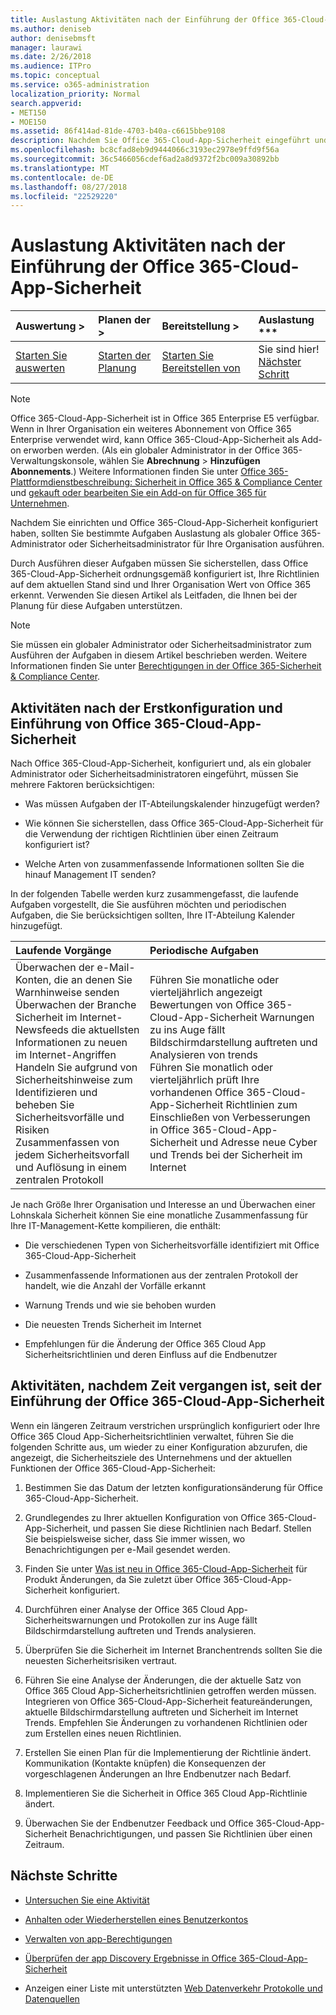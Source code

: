 ```yaml
---
title: Auslastung Aktivitäten nach der Einführung der Office 365-Cloud-App-Sicherheit
ms.author: deniseb
author: denisebmsft
manager: laurawi
ms.date: 2/26/2018
ms.audience: ITPro
ms.topic: conceptual
ms.service: o365-administration
localization_priority: Normal
search.appverid:
- MET150
- MOE150
ms.assetid: 86f414ad-81de-4703-b40a-c6615bbe9108
description: Nachdem Sie Office 365-Cloud-App-Sicherheit eingeführt und eingerichtet haben, sollten Sie sicherstellen, dass Ihre Konfiguration korrekt ist und dass Sie, für die regelmäßige Überprüfung bereit sind bestimmte Aufgaben ausführen.
ms.openlocfilehash: bc8cfad8eb9d9444066c3193ec2978e9ffd9f56a
ms.sourcegitcommit: 36c5466056cdef6ad2a8d9372f2bc009a30892bb
ms.translationtype: MT
ms.contentlocale: de-DE
ms.lasthandoff: 08/27/2018
ms.locfileid: "22529220"
---
```

# <a name="utilization-activities-after-rolling-out-office-365-cloud-app-security"></a>Auslastung Aktivitäten nach der Einführung der Office 365-Cloud-App-Sicherheit
  
|Auswertung **\>**|Planen der **\>**|Bereitstellung **\>**|Auslastung ***|
|:-----|:-----|:-----|:-----|
|[Starten Sie auswerten](office-365-cas-overview.md) <br/> |[Starten der Planung](get-ready-for-office-365-cas.md) <br/> |[Starten Sie Bereitstellen von](turn-on-office-365-cas.md) <br/> |Sie sind hier!  <br/> [Nächster Schritt](review-office-365-cas-alerts.md) <br/> |
   
> [!NOTE]
> Office 365-Cloud-App-Sicherheit ist in Office 365 Enterprise E5 verfügbar. Wenn in Ihrer Organisation ein weiteres Abonnement von Office 365 Enterprise verwendet wird, kann Office 365-Cloud-App-Sicherheit als Add-on erworben werden. (Als ein globaler Administrator in der Office 365-Verwaltungskonsole, wählen Sie **Abrechnung** \> **Hinzufügen Abonnements**.) Weitere Informationen finden Sie unter [Office 365-Plattformdienstbeschreibung: Sicherheit in Office 365 &amp; Compliance Center](https://technet.microsoft.com/en-us/library/dn933793.aspx) und [gekauft oder bearbeiten Sie ein Add-on für Office 365 für Unternehmen](https://support.office.com/article/4e7b57d6-b93b-457d-aecd-0ea58bff07a6). 
  
Nachdem Sie einrichten und Office 365-Cloud-App-Sicherheit konfiguriert haben, sollten Sie bestimmte Aufgaben Auslastung als globaler Office 365-Administrator oder Sicherheitsadministrator für Ihre Organisation ausführen. 

Durch Ausführen dieser Aufgaben müssen Sie sicherstellen, dass Office 365-Cloud-App-Sicherheit ordnungsgemäß konfiguriert ist, Ihre Richtlinien auf dem aktuellen Stand sind und Ihrer Organisation Wert von Office 365 erkennt. Verwenden Sie diesen Artikel als Leitfaden, die Ihnen bei der Planung für diese Aufgaben unterstützen.
  
> [!NOTE]
> Sie müssen ein globaler Administrator oder Sicherheitsadministrator zum Ausführen der Aufgaben in diesem Artikel beschrieben werden. Weitere Informationen finden Sie unter [Berechtigungen in der Office 365-Sicherheit &amp; Compliance Center](permissions-in-the-security-and-compliance-center.md). 
    
## <a name="activities-after-the-initial-configuration-and-rollout-of-office-365-cloud-app-security"></a>Aktivitäten nach der Erstkonfiguration und Einführung von Office 365-Cloud-App-Sicherheit

Nach Office 365-Cloud-App-Sicherheit, konfiguriert und, als ein globaler Administrator oder Sicherheitsadministratoren eingeführt, müssen Sie mehrere Faktoren berücksichtigen:
  
- Was müssen Aufgaben der IT-Abteilungskalender hinzugefügt werden?
    
- Wie können Sie sicherstellen, dass Office 365-Cloud-App-Sicherheit für die Verwendung der richtigen Richtlinien über einen Zeitraum konfiguriert ist?
    
- Welche Arten von zusammenfassende Informationen sollten Sie die hinauf Management IT senden?
    
In der folgenden Tabelle werden kurz zusammengefasst, die laufende Aufgaben vorgestellt, die Sie ausführen möchten und periodischen Aufgaben, die Sie berücksichtigen sollten, Ihre IT-Abteilung Kalender hinzugefügt.
  
|**Laufende Vorgänge**|**Periodische Aufgaben**|
|:-----|:-----|
| Überwachen der e-Mail-Konten, die an denen Sie Warnhinweise senden  <br/>  Überwachen der Branche Sicherheit im Internet-Newsfeeds die aktuellsten Informationen zu neuen im Internet-Angriffen  <br/>  Handeln Sie aufgrund von Sicherheitshinweise zum Identifizieren und beheben Sie Sicherheitsvorfälle und Risiken  <br/>  Zusammenfassen von jedem Sicherheitsvorfall und Auflösung in einem zentralen Protokoll  <br/> | Führen Sie monatliche oder vierteljährlich angezeigt Bewertungen von Office 365-Cloud-App-Sicherheit Warnungen zu ins Auge fällt Bildschirmdarstellung auftreten und Analysieren von trends  <br/>  Führen Sie monatlich oder vierteljährlich prüft Ihre vorhandenen Office 365-Cloud-App-Sicherheit Richtlinien zum Einschließen von Verbesserungen in Office 365-Cloud-App-Sicherheit und Adresse neue Cyber und Trends bei der Sicherheit im Internet  <br/> |
   
Je nach Größe Ihrer Organisation und Interesse an und Überwachen einer Lohnskala Sicherheit können Sie eine monatliche Zusammenfassung für Ihre IT-Management-Kette kompilieren, die enthält:
  
- Die verschiedenen Typen von Sicherheitsvorfälle identifiziert mit Office 365-Cloud-App-Sicherheit
    
- Zusammenfassende Informationen aus der zentralen Protokoll der handelt, wie die Anzahl der Vorfälle erkannt
    
- Warnung Trends und wie sie behoben wurden
    
- Die neuesten Trends Sicherheit im Internet
    
- Empfehlungen für die Änderung der Office 365 Cloud App Sicherheitsrichtlinien und deren Einfluss auf die Endbenutzer
    
## <a name="activities-after-time-has-passed-since-rolling-out-office-365-cloud-app-security"></a>Aktivitäten, nachdem Zeit vergangen ist, seit der Einführung der Office 365-Cloud-App-Sicherheit

Wenn ein längeren Zeitraum verstrichen ursprünglich konfiguriert oder Ihre Office 365 Cloud App-Sicherheitsrichtlinien verwaltet, führen Sie die folgenden Schritte aus, um wieder zu einer Konfiguration abzurufen, die angezeigt, die Sicherheitsziele des Unternehmens und der aktuellen Funktionen der Office 365-Cloud-App-Sicherheit:
  
1. Bestimmen Sie das Datum der letzten konfigurationsänderung für Office 365-Cloud-App-Sicherheit.
    
2. Grundlegendes zu Ihrer aktuellen Konfiguration von Office 365-Cloud-App-Sicherheit, und passen Sie diese Richtlinien nach Bedarf. Stellen Sie beispielsweise sicher, dass Sie immer wissen, wo Benachrichtigungen per e-Mail gesendet werden.
    
3. Finden Sie unter [Was ist neu in Office 365-Cloud-App-Sicherheit](new-in-office-365-cas.md) für Produkt Änderungen, da Sie zuletzt über Office 365-Cloud-App-Sicherheit konfiguriert. 
    
4. Durchführen einer Analyse der Office 365 Cloud App-Sicherheitswarnungen und Protokollen zur ins Auge fällt Bildschirmdarstellung auftreten und Trends analysieren.
    
5. Überprüfen Sie die Sicherheit im Internet Branchentrends sollten Sie die neuesten Sicherheitsrisiken vertraut.
    
6. Führen Sie eine Analyse der Änderungen, die der aktuelle Satz von Office 365 Cloud App-Sicherheitsrichtlinien getroffen werden müssen. Integrieren von Office 365-Cloud-App-Sicherheit featureänderungen, aktuelle Bildschirmdarstellung auftreten und Sicherheit im Internet Trends. Empfehlen Sie Änderungen zu vorhandenen Richtlinien oder zum Erstellen eines neuen Richtlinien.
    
7. Erstellen Sie einen Plan für die Implementierung der Richtlinie ändert. Kommunikation (Kontakte knüpfen) die Konsequenzen der vorgeschlagenen Änderungen an Ihre Endbenutzer nach Bedarf.
    
8. Implementieren Sie die Sicherheit in Office 365 Cloud App-Richtlinie ändert.
    
9. Überwachen Sie der Endbenutzer Feedback und Office 365-Cloud-App-Sicherheit Benachrichtigungen, und passen Sie Richtlinien über einen Zeitraum.
    
## <a name="next-steps"></a>Nächste Schritte

- [Untersuchen Sie eine Aktivität](investigate-an-activity-in-office-365-cas.md)
    
- [Anhalten oder Wiederherstellen eines Benutzerkontos](suspend-or-restore-an-account-in-ocas.md)
    
- [Verwalten von app-Berechtigungen](manage-app-permissions-in-ocas.md)
    
- [Überprüfen der app Discovery Ergebnisse in Office 365-Cloud-App-Sicherheit](review-app-discovery-findings-in-ocas.md)
    
- Anzeigen einer Liste mit unterstützten [Web Datenverkehr Protokolle und Datenquellen](web-traffic-logs-and-data-sources-for-ocas.md)
    

